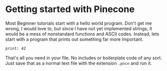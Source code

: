 # Getting started with Pinecone

Most Beginner tutorials start with a hello world program. Don't get me wrong, I would love to, but since I have not yet implemented strings, it would be a mess of nonstandard functions and ASCII codes. Instead, lets start with a program that prints out something far more important.
```
print: 42
```
That's all you need in your file. No includes or boilerplate code of any sort. Just save that as a normal text file with the extension `.pncn` and run it.
